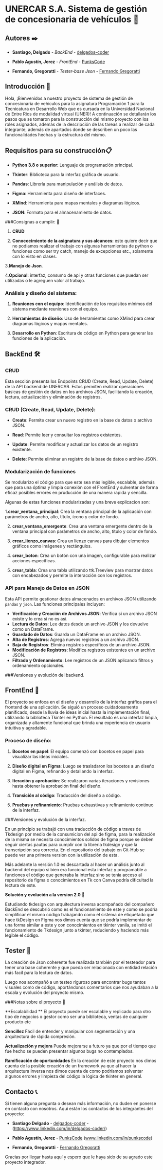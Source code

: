 # UNERCAR S.A. Sistema de gestión de concesionaria de vehículos 🚗 

  

## Autores ✒️ 

* **Santiago, Delgado** - *BackEnd* -  [delgados-coder](https://github.com/delgados-coder) 

* **Pablo Agustín, Jerez** - *FrontEnd* - [PunksCode](https://github.com/PunksCode) 

* **Fernando, Gregoratti** - *Tester-base Json* - [Fernando Gregoratti](https://github.com/mvkgamingarg) 

  

## Introducción 📖 

Hola, ¡Bienvenidos a nuestro proyecto de sistema de gestión de concesionaria de vehículos para la asignatura Programación 1 para la Tecnicatura en Desarrollo Web que es cursada en la Universidad Nacional de Entre Rios de modalidad virtual (UNER)!
A continuación se detallarán los pasos que se tomaron para la construcción del mismo proyecto con los roles asignados, además de la descripción de las tareas a realizar de cada integrante, además de apartados donde se describen un poco las funcionalidades hechas y la estructura del mismo. 

  

## Requisitos para su construcción📋 

- **Python 3.8 o superior**: Lenguaje de programación principal. 

- **Tkinter**: Biblioteca para la interfaz gráfica de usuario. 

- **Pandas**: Librería para manipulación y análisis de datos. 

- **Figma**: Herramienta para diseño de interfaces. 

- **XMind**: Herramienta para mapas mentales y diagramas lógicos. 

- **JSON**: Formato para el almacenamiento de datos. 

 

###Consignas a cumplir: 💼 

1. **CRUD**  

2. **Conococimiento de la asignatura y sus alcances**: esto quiere decir que no podiamos realizar el trabajo con algunas herramientas de python o funciones como ser try catch, manejo de excepciones etc., solamente con lo visto en clases. 

3.**Manejo de Json**. 

4.**Opcional**: interfaz, consumo de api y otras funciones que puedan ser utilizadas o le agreguen valor al trabajo. 

 

### Análisis y diseño del sistema: 

1. **Reuniones con el equipo**: Identificación de los requisitos mínimos del sistema mediante reuniones con el equipo. 

2. **Herramientas de diseño**: Uso de herramientas como XMind para crear diagramas lógicos y mapas mentales. 

3. **Desarrollo en Python**: Escritura de código en Python para generar las funciones  de la aplicación. 

 

## BackEnd 🛠️ 

### CRUD 

Esta sección presenta los Endpoints CRUD (Create, Read, Update, Delete) de la API backend de UNERCAR. Estos permiten realizar operaciones básicas de gestión de datos en los archivos JSON, facilitando la creación, lectura, actualización y eliminación de registros. 

  

### CRUD (Create, Read, Update, Delete): 

- **Create**: Permite crear un nuevo registro en la base de datos o archivo JSON. 

- **Read**: Permite leer y consultar los registros existentes. 

- **Update**: Permite modificar y actualizar los datos de un registro existente. 

- **Delete**: Permite eliminar un registro de la base de datos o archivo JSON. 

### Modularización de funciones 

Se modularizo el código para que este sea más legible, escalable, además que para una óptima y limpia conexión con el FrontEnd y sulventar de forma eficaz posibles errores en pruducción de una manera rapida y sencilla.  

Algunas de estas funciones modularizadas y una breve explicacion son: 

1.**crear_ventana_principal**: Crea la ventana principal de la aplicación con parámetros de ancho, alto, título, ícono y color de fondo.  

2. **crear_ventana_emergente**: Crea una ventana emergente dentro de la ventana principal con parámetros de ancho, alto, título y color de fondo. 

 3. **crear_lienzo_canvas**: Crea un lienzo canvas para dibujar elementos gráficos como imágenes y rectángulos.  

4. **crear_boton**: Crea un botón con una imagen, configurable para realizar acciones específicas.  

5. **crear_tabla**: Crea una tabla utilizando ttk.Treeview para mostrar datos con encabezados y permite la interacción con los registros. 

### API para Manejo de Datos en JSON

Esta API permite gestionar datos almacenados en archivos JSON utilizando `pandas` y `json`. Las funciones principales incluyen:

- **Verificación y Creación de Archivos JSON**: Verifica si un archivo JSON existe y lo crea si no es así.
- **Lectura de Datos**: Lee datos desde un archivo JSON y los devuelve como un DataFrame.
- **Guardado de Datos**: Guarda un DataFrame en un archivo JSON.
- **Alta de Registros**: Agrega nuevos registros a un archivo JSON.
- **Baja de Registros**: Elimina registros específicos de un archivo JSON.
- **Modificación de Registros**: Modifica registros existentes en un archivo JSON.
- **Filtrado y Ordenamiento**: Lee registros de un JSON aplicando filtros y ordenamiento opcionales.

###Versiones y evolución del backend. 



## FrontEnd 🎨 

El proyecto se enfoca en el diseño y desarrollo de la interfaz gráfica para el frontend de una aplicación. 
Se siguió un proceso cuidadosamente planificado, desde la lluvia de ideas inicial hasta la implementación final, utilizando la biblioteca Tkinter en Python. 
El resultado es una interfaz limpia, organizada y altamente funcional que brinda una experiencia de usuario intuitiva y agradable. 

  

### Proceso de diseño: 

1. **Bocetos en papel**: El equipo comenzó con bocetos en papel para visualizar las ideas iniciales. 

2. **Diseño digital en Figma**: Luego se trasladaron los bocetos a un diseño digital en Figma, refinando y detallando la interfaz. 

3. **Iteración y aprobación**: Se realizaron varias iteraciones y revisiones hasta obtener la aprobación final del diseño. 

4. **Transición al código**: Traducción del diseño a código. 

5. **Pruebas y refinamiento**: Pruebas exhaustivas y refinamiento continuo de la interfaz. 

  

###Versiones y evolución de la interfaz. 

En un principio se trabajó con una traducción de código a traves de Tkdesign por medio de la consumicion del api de figma, para la realización de la misma se necesita conocimientos solidos de figma porque se deben seguir ciertas pautas para cumplir con la libreria tkdesign y que la transcripción sea correcta. En el repositorio del trabajo en Git-Hub se puede ver una primera version con la utilización de esta. 

Más adelante la versión 1.0 es descartada al hacer un análisis junto al backend del equipo si bien era funcional esta interfaz y programable a funciones el código que generaba la interfaz sino se tenía acceso al repositorio de figma o conocimientos en Tk con Canva podría dificultad la lectura de este. 

**Solución y evolución a la version 2.0** 💪 

Estudiando tkdesign con arquitectura inversa acompañado del compañero BackEnd se descubrió como es el funcionamiento de este y como se podría simplificar el mismo código trabajando como el sistema de etiquetado que hace tkDesign en Figma nos dimos cuenta que se podría implementar de una forma similar a este y con conocimientos en tkinter vanila, se imitó el funcionamiento de Tkdesign junto a tkinter, reduciendo y haciendo más legible el código. 

## Tester 🔧 

La creación de Json coherente fue realizada también por el testeador para tener una base coherente y que pueda ser relacionada con entidad relación más facil para la lectura de datos. 

Luego nos acompañó a un testeo riguroso para encontrar bugs tantos visuales como de código, aportándonos comentarios que nos ayudaban a la escala y evolución del proyecto mismo. 

 

###Notas sobre el proyecto 📖 

 **Escalabilidad ** El proyecto puede ser escalable y replicado para otro tipo de negocios o gestor como ser una biblioteca, ventas de cualquier producto etc 

**Sencillez**  Fácil  de entender y manipular con segmentación y una arquitectura de rápida compresión. 

**Actualización y mejora** Puede mejorarse a futuro ya que por el tiempo que fue hecho se pueden presentar algunos bugs no contemplados. 

**Ramificación de oportunidades** En la creación de este proyecto nos dimos cuenta de la posible creación de un framework ya que al hacer la arquitectura inversa nos dimos cuenta de como podríamos solventar algunos errores y limpieza del código la lógica de tkinter en general. 

## Contacto 📞 

Si tienen alguna pregunta o desean más información, no duden en ponerse en contacto con nosotros. Aquí están los contactos de los integrantes del proyecto: 

- **Santiago Delgado** - [delgados-coder](https://github.com/delgados-coder) - (https://www.linkedin.com/in/delgados-coder/)

- **Pablo Agustín, Jerez** - [PunksCode](https://github.com/PunksCode) (www.linkedin.com/in/punkscode)

- **Fernando, Gregoratti** - [Fernando Gregoratti](https://github.com/mvkgamingarg) 

  

Gracias por llegar hasta aquí y espero que le haya sido de su agrado este proyecto integrador.  

 

 
 

 
